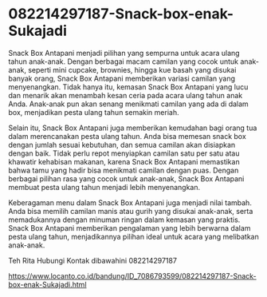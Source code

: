 # 082214297187-Snack-box-enak-Sukajadi
Snack Box Antapani menjadi pilihan yang sempurna untuk acara ulang tahun anak-anak. Dengan berbagai macam camilan yang cocok untuk anak-anak, seperti mini cupcake, brownies, hingga kue basah yang disukai banyak orang, Snack Box Antapani memberikan variasi camilan yang menyenangkan. Tidak hanya itu, kemasan Snack Box Antapani yang lucu dan menarik akan menambah kesan ceria pada acara ulang tahun anak Anda. Anak-anak pun akan senang menikmati camilan yang ada di dalam box, menjadikan pesta ulang tahun semakin meriah.

Selain itu, Snack Box Antapani juga memberikan kemudahan bagi orang tua dalam merencanakan pesta ulang tahun. Anda bisa memesan snack box dengan jumlah sesuai kebutuhan, dan semua camilan akan disiapkan dengan baik. Tidak perlu repot menyiapkan camilan satu per satu atau khawatir kehabisan makanan, karena Snack Box Antapani memastikan bahwa tamu yang hadir bisa menikmati camilan dengan puas. Dengan berbagai pilihan rasa yang cocok untuk anak-anak, Snack Box Antapani membuat pesta ulang tahun menjadi lebih menyenangkan.

Keberagaman menu dalam Snack Box Antapani juga menjadi nilai tambah. Anda bisa memilih camilan manis atau gurih yang disukai anak-anak, serta memadukannya dengan minuman ringan dalam kemasan yang praktis. Snack Box Antapani memberikan pengalaman yang lebih berwarna dalam pesta ulang tahun, menjadikannya pilihan ideal untuk acara yang melibatkan anak-anak.

Teh Rita
Hubungi Kontak dibawahini
082214297187

https://www.locanto.co.id/bandung/ID_7086793599/082214297187-Snack-box-enak-Sukajadi.html
